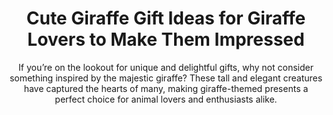 ---
layout: post
title: Cute Giraffe Gift Ideas for Giraffe Lovers to Make Them Impressed
subtitle: If you’re on the lookout for unique and delightful gifts, why not consider something inspired by the majestic giraffe? These tall and elegant creatures have captured the hearts of many, making giraffe-themed presents a perfect choice for animal lovers and enthusiasts alike.
header-img: "img/post/2023/09/copied/medium_Giraffe_Gift_21a2e3ccc6.jpg"
header-style: text
permalink: "/giraffe-gift/"
catalog: true
tags:
  - Recipients 
  - Men
---      